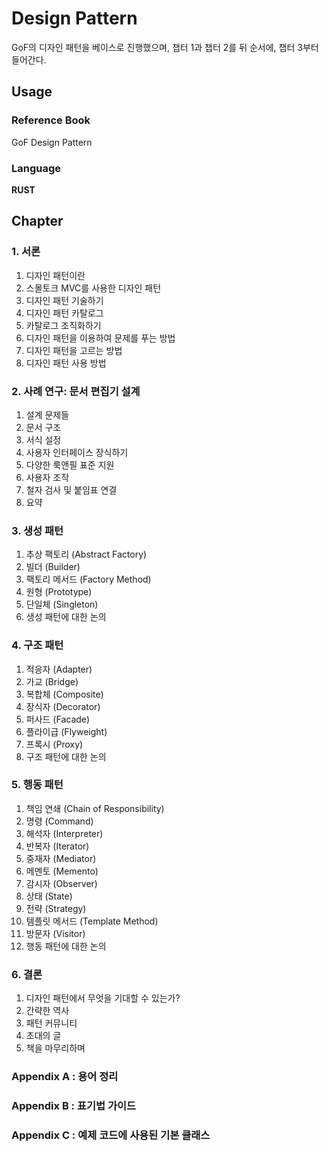 # Design Pattern
GoF의 디자인 패턴을 베이스로 진행했으며, 챕터 1과 챕터 2를 뒤 순서에, 챕터 3부터 들어간다.

## Usage
### Reference Book
GoF Design Pattern

### Language
**RUST**

## Chapter
### 1. 서론
1. 디자인 패턴이란
2. 스몰토크 MVC를 사용한 디자인 패턴
3. 디자인 패턴 기술하기
4. 디자인 패턴 카탈로그
5. 카탈로그 조직화하기
6. 디자인 패턴을 이용하여 문제를 푸는 방법
7. 디자인 패턴을 고르는 방법
8. 디자인 패턴 사용 방법

### 2. 사례 연구: 문서 편집기 설계
1. 설계 문제들
2. 문서 구조
3. 서식 설정
4. 사용자 인터페이스 장식하기
5. 다양한 룩앤필 표준 지원
6. 사용자 조작
7. 철자 검사 및 붙임표 연결
8. 요약

### 3. 생성 패턴
1. 추상 팩토리 (Abstract Factory)
2. 빌더 (Builder)
3. 팩토리 메서드 (Factory Method)
4. 원형 (Prototype)
5. 단일체 (Singleton)
6. 생성 패턴에 대한 논의

### 4. 구조 패턴
1. 적응자 (Adapter)
2. 가교 (Bridge)
3. 복합체 (Composite)
4. 장식자 (Decorator)
5. 퍼사드 (Facade)
6. 플라이급 (Flyweight)
7. 프록시 (Proxy)
8. 구조 패턴에 대한 논의

### 5. 행동 패턴
1. 책임 연쇄 (Chain of Responsibility)
2. 명령 (Command)
3. 해석자 (Interpreter)
4. 반복자 (Iterator)
5. 중재자 (Mediator)
6. 메멘토 (Memento)
7. 감시자 (Observer)
8. 상태 (State)
9. 전략 (Strategy)
10. 템플릿 메서드 (Template Method)
11. 방문자 (Visitor)
12. 행동 패턴에 대한 논의

### 6. 결론
1. 디자인 패턴에서 무엇을 기대할 수 있는가?
2. 간략한 역사
3. 패턴 커뮤니티
4. 초대의 글
5. 책을 마무리하며

### Appendix A : 용어 정리
### Appendix B : 표기법 가이드
### Appendix C : 예제 코드에 사용된 기본 클래스